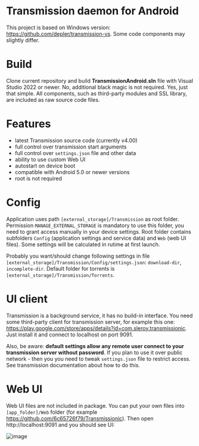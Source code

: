 # Transmission daemon for Android

This project is based on Windows version: https://github.com/depler/transmission-vs. Some code components may slightly differ.

# Build
Clone current repository and build **TransmissionAndroid.sln** file with Visual Studio 2022 or newer. No, additional black magic is not required. Yes, just that simple. All components, such as third-party modules and SSL library, are included as raw source code files.

# Features
- latest Transmission source code (currently v4.00)
- full control over transmission start arguments
- full control over `settings.json` file and other data
- ability to use custom Web UI
- autostart on device boot
- compatible with Android 5.0 or newer versions
- root is not required

# Config
Application uses path `[external_storage]/Transmission` as root folder. Permission `MANAGE_EXTERNAL_STORAGE` is mandatory to use this folder, you need to grant access manually in your device settings. Root folder contains subfolders `Config` (application settings and service data) and `Web` (web UI files). Some settings will be calculated in rutime at first launch. 

Probably you want/should change following settings in file `[external_storage]/Transmission/Config/settings.json`: `download-dir`, `incomplete-dir`. Default folder for torrents is `[external_storage]/Transmission/Torrents`. 

# UI client
Transmission is a background service, it has no build-in interface. You need some third-party client for transmission server, for example this one: https://play.google.com/store/apps/details?id=com.sleroy.transmissionic. Just install it and connect to localhost on port 9091.

Also, be aware: **default settings allow any remote user connect to your transmission server without password**. If you plan to use it over public network - then you you need to tweak `settings.json` file to restrict access. See transmission documentation about how to do this.

# Web UI
Web UI files are not included in package. You can put your own files into `[app_folder]/Web` folder (for example https://github.com/6c65726f79/Transmissionic). Then open http://localhost:9091 and you should see UI:

![image](https://user-images.githubusercontent.com/13541699/217871490-69514a56-fe53-4095-89db-8c1aba49f1d3.png)


